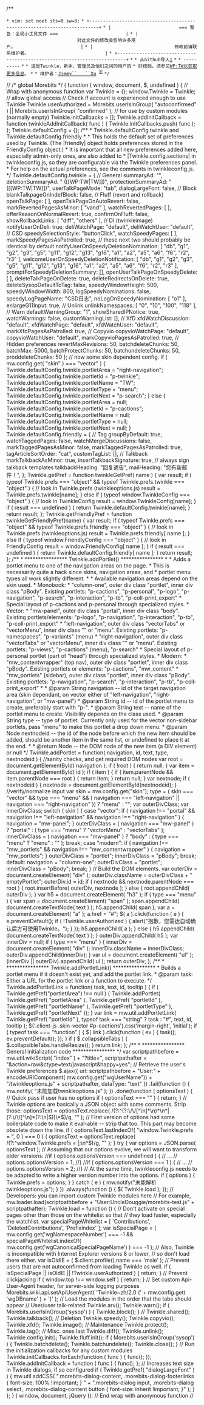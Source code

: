 /\*\*

`* vim: set noet sts=0 sw=8:`
`* +-------------------------------------------------------------------------+`
`* |                         === 警告：全局小工具文件 ===                         |`
`* |                          对此文件的修改会影响许多用户。                        |`
`* |                              修改前请联系维护者。                            |`
`* +-------------------------------------------------------------------------+`
`*`
`* 从Github导入`[`1`](https://github.com/jimmyxu/twinkle)
`*`
`* ----------`
`*`
`* 这是Twinkle，新手、管理员及他们之间的用户的`
`* 好搭档。请参见`[`WP:TW以获取更多信息`](https://zh.wikipedia.org/wiki/WP:TW "wikilink")`。`
`*`
`* 维护者：`[`Jimmy``   ``Xu`](https://zh.wikipedia.org/wiki/User:Jimmy_Xu "wikilink")` `<sup>[`论`](https://zh.wikipedia.org/wiki/User_talk:Jimmy_Xu "wikilink")</sup>
`*/`

// /\* global Morebits \*/ ( function ( window, document, $, undefined ) { // Wrap with anonymous function var Twinkle = {}; window.Twinkle = Twinkle; // allow global access // Check if account is experienced enough to use Twinkle Twinkle.userAuthorized = Morebits.userIsInGroup( "autoconfirmed" ) || Morebits.userIsInGroup( "confirmed" ); // for use by custom modules (normally empty) Twinkle.initCallbacks = \[\]; Twinkle.addInitCallback = function twinkleAddInitCallback( func ) { Twinkle.initCallbacks.push( func ); }; Twinkle.defaultConfig = {}; /\*\* \* Twinkle.defaultConfig.twinkle and Twinkle.defaultConfig.friendly \* \* This holds the default set of preferences used by Twinkle. (The |friendly| object holds preferences stored in the FriendlyConfig object.) \* It is important that all new preferences added here, especially admin-only ones, are also added to \* |Twinkle.config.sections| in twinkleconfig.js, so they are configurable via the Twinkle preferences panel. \* For help on the actual preferences, see the comments in twinkleconfig.js. \*/ Twinkle.defaultConfig.twinkle = { // General summaryAd: "", deletionSummaryAd: " (\[\[WP:TW|TW\]\])", protectionSummaryAd: " (\[\[WP:TW|TW\]\])", userTalkPageMode: "tab", dialogLargeFont: false, // Block blankTalkpageOnIndefBlock: false, // Fluff (revert and rollback) openTalkPage: \[ \], openTalkPageOnAutoRevert: false, markRevertedPagesAsMinor: \[ "vand" \], watchRevertedPages: \[ \], offerReasonOnNormalRevert: true, confirmOnFluff: false, showRollbackLinks: \[ "diff", "others" \], // DI (twinkleimage) notifyUserOnDeli: true, deliWatchPage: "default", deliWatchUser: "default", // CSD speedySelectionStyle: "buttonClick", watchSpeedyPages: \[ \], markSpeedyPagesAsPatrolled: true, // these next two should probably be identical by default notifyUserOnSpeedyDeletionNomination: \[ "db", "g1", "g2", "g3", "g5", "g11", "g12", "g13", "g16", "a1", "a2", "a5", "a6", "f6", "r2", "r3" \], welcomeUserOnSpeedyDeletionNotification: \[ "db", "g1", "g2", "g3", "g5", "g11", "g12", "g13", "g16", "a1", "a2", "a5", "a6", "f6", "r2", "r3" \], promptForSpeedyDeletionSummary: \[\], openUserTalkPageOnSpeedyDelete: \[ \], deleteTalkPageOnDelete: true, deleteRedirectsOnDelete: true, deleteSysopDefaultToTag: false, speedyWindowHeight: 500, speedyWindowWidth: 800, logSpeedyNominations: false, speedyLogPageName: "CSD日志", noLogOnSpeedyNomination: \[ "o1" \], enlargeG11Input: true, // Unlink unlinkNamespaces: \[ "0", "10", "100", "118" \], // Warn defaultWarningGroup: "1", showSharedIPNotice: true, watchWarnings: false, customWarningList: \[\], // XfD xfdWatchDiscussion: "default", xfdWatchPage: "default", xfdWatchUser: "default", markXfdPagesAsPatrolled: true, // Copyvio copyvioWatchPage: "default", copyvioWatchUser: "default", markCopyvioPagesAsPatrolled: true, // Hidden preferences revertMaxRevisions: 50, batchdeleteChunks: 50, batchMax: 5000, batchProtectChunks: 50, batchundeleteChunks: 50, proddeleteChunks: 50 }; // now some skin dependent config. if ( mw.config.get( "skin" ) === "vector" ) { Twinkle.defaultConfig.twinkle.portletArea = "right-navigation"; Twinkle.defaultConfig.twinkle.portletId = "p-twinkle"; Twinkle.defaultConfig.twinkle.portletName = "TW"; Twinkle.defaultConfig.twinkle.portletType = "menu"; Twinkle.defaultConfig.twinkle.portletNext = "p-search"; } else { Twinkle.defaultConfig.twinkle.portletArea = null; Twinkle.defaultConfig.twinkle.portletId = "p-cactions"; Twinkle.defaultConfig.twinkle.portletName = null; Twinkle.defaultConfig.twinkle.portletType = null; Twinkle.defaultConfig.twinkle.portletNext = null; } Twinkle.defaultConfig.friendly = { // Tag groupByDefault: true, watchTaggedPages: false, watchMergeDiscussions: false, markTaggedPagesAsMinor: false, markTaggedPagesAsPatrolled: true, tagArticleSortOrder: "cat", customTagList: \[\], // Talkback markTalkbackAsMinor: true, insertTalkbackSignature: true, // always sign talkback templates talkbackHeading: "回复通告", mailHeading: "您有新邮件！", }; Twinkle.getPref = function twinkleGetPref( name ) { var result; if ( typeof Twinkle.prefs === "object" && typeof Twinkle.prefs.twinkle === "object" ) { // look in Twinkle.prefs (twinkleoptions.js) result = Twinkle.prefs.twinkle\[name\]; } else if ( typeof window.TwinkleConfig === "object" ) { // look in TwinkleConfig result = window.TwinkleConfig\[name\]; } if ( result === undefined ) { return Twinkle.defaultConfig.twinkle\[name\]; } return result; }; Twinkle.getFriendlyPref = function twinkleGetFriendlyPref(name) { var result; if ( typeof Twinkle.prefs === "object" && typeof Twinkle.prefs.friendly === "object" ) { // look in Twinkle.prefs (twinkleoptions.js) result = Twinkle.prefs.friendly\[ name \]; } else if ( typeof window.FriendlyConfig === "object" ) { // look in FriendlyConfig result = window.FriendlyConfig\[ name \]; } if ( result === undefined ) { return Twinkle.defaultConfig.friendly\[ name \]; } return result; }; /\*\* \* \*\*\*\*\*\*\*\*\*\*\*\*\*\*\*\* Twinkle.addPortlet() \*\*\*\*\*\*\*\*\*\*\*\*\*\*\*\* \* \* Adds a portlet menu to one of the navigation areas on the page. \* This is necessarily quite a hack since skins, navigation areas, and \* portlet menu types all work slightly different. \* \* Available navigation areas depend on the skin used. \* Monobook: \* "column-one", outer div class "portlet", inner div class "pBody". Existing portlets: "p-cactions", "p-personal", "p-logo", "p-navigation", "p-search", "p-interaction", "p-tb", "p-coll-print_export" \* Special layout of p-cactions and p-personal through specialized styles. \* Vector: \* "mw-panel", outer div class "portal", inner div class "body". Existing portlets/elements: "p-logo", "p-navigation", "p-interaction", "p-tb", "p-coll-print_export" \* "left-navigation", outer div class "vectorTabs" or "vectorMenu", inner div class "" or "menu". Existing portlets: "p-namespaces", "p-variants" (menu) \* "right-navigation", outer div class "vectorTabs" or "vectorMenu", inner div class "" or "menu". Existing portlets: "p-views", "p-cactions" (menu), "p-search" \* Special layout of p-personal portlet (part of "head") through specialized styles. \* Modern: \* "mw_contentwrapper" (top nav), outer div class "portlet", inner div class "pBody". Existing portlets or elements: "p-cactions", "mw_content" \* "mw_portlets" (sidebar), outer div class "portlet", inner div class "pBody". Existing portlets: "p-navigation", "p-search", "p-interaction", "p-tb", "p-coll-print_export" \* \* @param String navigation -- id of the target navigation area (skin dependant, on vector either of "left-navigation", "right-navigation", or "mw-panel") \* @param String id -- id of the portlet menu to create, preferably start with "p-". \* @param String text -- name of the portlet menu to create. Visibility depends on the class used. \* @param String type -- type of portlet. Currently only used for the vector non-sidebar portlets, pass "menu" to make this portlet a drop down menu. \* @param Node nextnodeid -- the id of the node before which the new item should be added, should be another item in the same list, or undefined to place it at the end. \* \* @return Node -- the DOM node of the new item (a DIV element) or null \*/ Twinkle.addPortlet = function( navigation, id, text, type, nextnodeid ) { //sanity checks, and get required DOM nodes var root = document.getElementById( navigation ); if ( \!root ) { return null; } var item = document.getElementById( id ); if ( item ) { if ( item.parentNode && item.parentNode === root ) { return item; } return null; } var nextnode; if ( nextnodeid ) { nextnode = document.getElementById(nextnodeid); } //verify/normalize input var skin = mw.config.get("skin"); type = ( skin === "vector" && type === "menu" && ( navigation === "left-navigation" || navigation === "right-navigation" )) ? "menu" : ""; var outerDivClass; var innerDivClass; switch ( skin ) { case "vector": if ( navigation \!== "portal" && navigation \!== "left-navigation" && navigation \!== "right-navigation" ) { navigation = "mw-panel"; } outerDivClass = ( navigation === "mw-panel" ) ? "portal" : ( type === "menu" ? "vectorMenu" : "vectorTabs" ); innerDivClass = ( navigation === "mw-panel" ) ? "body" : ( type === "menu" ? "menu" : "" ); break; case "modern": if ( navigation \!== "mw_portlets" && navigation \!== "mw_contentwrapper" ) { navigation = "mw_portlets"; } outerDivClass = "portlet"; innerDivClass = "pBody"; break; default: navigation = "column-one"; outerDivClass = "portlet"; innerDivClass = "pBody"; break; } // Build the DOM elements. var outerDiv = document.createElement( "div" ); outerDiv.className = outerDivClass + " emptyPortlet"; outerDiv.id = id; if ( nextnode && nextnode.parentNode === root ) { root.insertBefore( outerDiv, nextnode ); } else { root.appendChild( outerDiv ); } var h5 = document.createElement( "h3" ); if ( type === "menu" ) { var span = document.createElement( "span" ); span.appendChild( document.createTextNode( text ) ); h5.appendChild( span ); var a = document.createElement( "a" ); a.href = "\#"; $( a ).click(function ( e ) { e.preventDefault(); if ( \!Twinkle.userAuthorized ) { alert("抱歉，您需达自动确认后方可使用Twinkle。"); } }); h5.appendChild( a ); } else { h5.appendChild( document.createTextNode( text ) ); } outerDiv.appendChild( h5 ); var innerDiv = null; if ( type === "menu" ) { innerDiv = document.createElement( "div" ); innerDiv.className = innerDivClass; outerDiv.appendChild(innerDiv); } var ul = document.createElement( "ul" ); (innerDiv || outerDiv).appendChild( ul ); return outerDiv; }; /\*\* \* \*\*\*\*\*\*\*\*\*\*\*\*\*\*\*\* Twinkle.addPortletLink() \*\*\*\*\*\*\*\*\*\*\*\*\*\*\*\* \* Builds a portlet menu if it doesn't exist yet, and add the portlet link. \* @param task: Either a URL for the portlet link or a function to execute. \*/ Twinkle.addPortletLink = function( task, text, id, tooltip ) { if ( Twinkle.getPref("portletArea") \!== null ) { Twinkle.addPortlet( Twinkle.getPref( "portletArea" ), Twinkle.getPref( "portletId" ), Twinkle.getPref( "portletName" ), Twinkle.getPref( "portletType" ), Twinkle.getPref( "portletNext" )); } var link = mw.util.addPortletLink( Twinkle.getPref( "portletId" ), typeof task === "string" ? task : "\#", text, id, tooltip ); $('.client-js .skin-vector \#p-cactions').css('margin-right', 'initial'); if ( typeof task === "function" ) { $( link ).click(function ( ev ) { task(); ev.preventDefault(); }); } if ( $.collapsibleTabs ) { $.collapsibleTabs.handleResize(); } return link; }; /\*\* \* \*\*\*\*\*\*\*\*\*\*\*\*\*\*\*\* General initialization code \*\*\*\*\*\*\*\*\*\*\*\*\*\*\*\* \*/ var scriptpathbefore = mw.util.wikiScript( "index" ) + "?title=", scriptpathafter = "\&action=raw\&ctype=text/javascript\&happy=yes"; // Retrieve the user's Twinkle preferences $.ajax({ url: scriptpathbefore + "User:" + encodeURIComponent( mw.config.get("wgUserName")) + "/twinkleoptions.js" + scriptpathafter, dataType: "text" }) .fail(function () { mw.notify( "未能加载twinkleoptions.js" ); }) .done(function ( optionsText ) { // Quick pass if user has no options if ( optionsText === "" ) { return; } // Twinkle options are basically a JSON object with some comments. Strip those: optionsText = optionsText.replace( /(?:^(?:\\/\\/\[^\\n\]\*\\n)\*\\n\*|(?:\\/\\/\[^\\n\]\*(?:\\n|$))\*$)/g, "" ); // First version of options had some boilerplate code to make it eval-able -- strip that too. This part may become obsolete down the line. if ( optionsText.lastIndexOf( "window.Twinkle.prefs = ", 0 ) === 0 ) { optionsText = optionsText.replace( /(?:^window.Twinkle.prefs = |;\\n\*$)/g, "" ); } try { var options = JSON.parse( optionsText ); // Assuming that our options evolve, we will want to transform older versions: //if ( options.optionsVersion === undefined ) { // ... // options.optionsVersion = 1; //} //if ( options.optionsVersion === 1 ) { // ... // options.optionsVersion = 2; //} // At the same time, twinkleconfig.js needs to be adapted to write a higher version number into the options. if ( options ) { Twinkle.prefs = options; } } catch ( e ) { mw.notify("未能解析twinkleoptions.js"); } }) .always(function () { $( Twinkle.load ); }); // Developers: you can import custom Twinkle modules here // For example, mw.loader.load(scriptpathbefore + "User:UncleDouggie/morebits-test.js" + scriptpathafter); Twinkle.load = function () { // Don't activate on special pages other than those on the whitelist so that // they load faster, especially the watchlist. var specialPageWhitelist = \[ 'Contributions', 'DeletedContributions', 'Prefixindex' \]; var isSpecialPage = ( mw.config.get('wgNamespaceNumber') === -1 && specialPageWhitelist.indexOf( mw.config.get('wgCanonicalSpecialPageName') ) === -1 ); // Also, Twinkle is incompatible with Internet Explorer versions 8 or lower, // so don't load there either. var isOldIE = ( $.client.profile().name === 'msie' ); // Prevent users that are not autoconfirmed from loading Twinkle as well. if ( isSpecialPage || isOldIE || \!Twinkle.userAuthorized ) { return; } // Prevent clickjacking if ( window.top \!== window.self ) { return; } // Set custom Api-User-Agent header, for server-side logging purposes Morebits.wiki.api.setApiUserAgent( 'Twinkle\~zh/2.0 (' + mw.config.get( 'wgDBname' ) + ')' ); // Load the modules in the order that the tabs should appear // User/user talk-related Twinkle.arv(); Twinkle.warn(); if ( Morebits.userIsInGroup('sysop') ) { Twinkle.block(); } // Twinkle.shared(); Twinkle.talkback(); // Deletion Twinkle.speedy(); Twinkle.copyvio(); Twinkle.xfd(); Twinkle.image(); // Maintenance Twinkle.protect(); Twinkle.tag(); // Misc. ones last Twinkle.diff(); Twinkle.unlink(); Twinkle.config.init(); Twinkle.fluff.init(); if ( Morebits.userIsInGroup('sysop') ) { Twinkle.batchdelete(); Twinkle.batchundelete(); Twinkle.close(); } // Run the initialization callbacks for any custom modules Twinkle.initCallbacks.forEach(function ( func ) { func(); }); Twinkle.addInitCallback = function ( func ) { func(); }; // Increases text size in Twinkle dialogs, if so configured if ( Twinkle.getPref( "dialogLargeFont" ) ) { mw.util.addCSS( ".morebits-dialog-content, .morebits-dialog-footerlinks { font-size: 100% \!important; } " + ".morebits-dialog input, .morebits-dialog select, .morebits-dialog-content button { font-size: inherit \!important; }" ); } }; } ( window, document, jQuery )); // End wrap with anonymous function //